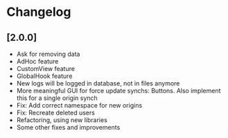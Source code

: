# Changelog

## [2.0.0]
- Ask for removing data
- AdHoc feature
- CustomView feature
- GlobalHook feature
- New logs will be logged in database, not in files anymore
- More meaningful GUI for force update synchs: Buttons. Also implement this for a single origin synch
- Fix: Add correct namespace for new origins
- Fix: Recreate deleted users
- Refactoring, using new libraries
- Some other fixes and improvements

